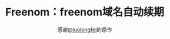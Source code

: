 <div align="center">
<h1>Freenom：freenom域名自动续期</h1>
感谢<a href="https://github.com/luolongfei">@luolongfei</a>的原作
